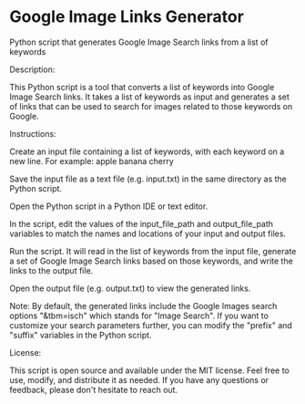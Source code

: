 # Google Image Links Generator
Python script that generates Google Image Search links from a list of keywords

Description:

This Python script is a tool that converts a list of keywords into Google Image Search links. It takes a list of keywords as input and generates a set of links that can be used to search for images related to those keywords on Google.

Instructions:

Create an input file containing a list of keywords, with each keyword on a new line. For example:
apple
banana
cherry

Save the input file as a text file (e.g. input.txt) in the same directory as the Python script.

Open the Python script in a Python IDE or text editor.

In the script, edit the values of the input_file_path and output_file_path variables to match the names and locations of your input and output files.

Run the script. It will read in the list of keywords from the input file, generate a set of Google Image Search links based on those keywords, and write the links to the output file.

Open the output file (e.g. output.txt) to view the generated links.

Note: By default, the generated links include the Google Images search options "&tbm=isch" which stands for "Image Search". If you want to customize your search parameters further, you can modify the "prefix" and "suffix" variables in the Python script.

License:

This script is open source and available under the MIT license. Feel free to use, modify, and distribute it as needed. If you have any questions or feedback, please don't hesitate to reach out.
